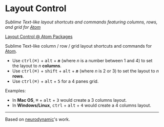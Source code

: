 # Layout Control

*Sublime Text-like layout shortcuts and commands featuring columns, rows, and grid for [Atom](https://atom.io/)*

[Layout Control @ Atom Packages](https://atom.io/packages/layout-control)

Sublime Text-like column / row / grid layout shortcuts and commands for [Atom](https://atom.io/).

- Use <kbd>ctrl(⌘)</kbd> + <kbd>alt</kbd> +  <kbd>__*n*__</kbd>  (where *n* is a number between 1 and 4) to set the layout to *n* **columns**.
- Use <kbd>ctrl(⌘)</kbd> + <kbd>shift</kbd> + <kbd>alt</kbd> + <kbd>__*n*__</kbd>  (where *n* is 2 or 3) to set the layout to *n* **rows**.
- Use <kbd>ctrl(⌘)</kbd> + <kbd>alt</kbd> + <kbd>5</kbd> for a 4 panes grid.

Examples:
- In **Mac OS**, <kbd>⌘</kbd> + <kbd>alt</kbd> + <kbd>3</kbd> would create a 3 columns layout.
- In **Windows/Linux**, <kbd>ctrl</kbd> + <kbd>alt</kbd> + <kbd>4</kbd> would create a 4 columns layout.

---

Based on [neurodynamic](https://github.com/neurodynamic/atom-n-panes)'s work.

